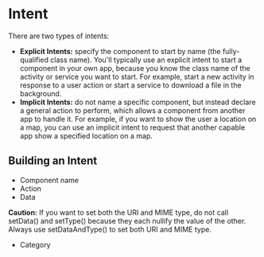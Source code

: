 # Intent
There are two types of intents:
* **Explicit Intents:** specify the component to start by name (the fully-qualified class name). You'll typically use an explicit intent to start a component in your own app, because you know the class name of the activity or service you want to start. For example, start a new activity in response to a user action or start a service to download a file in the background.
* **Implicit Intents:** do not name a specific component, but instead declare a general action to perform, which allows a component from another app to handle it. For example, if you want to show the user a location on a map, you can use an implicit intent to request that another capable app show a specified location on a map.

## Building an Intent
* Component name
* Action
* Data

**Caution:** If you want to set both the URI and MIME type, do not call setData() and setType() because they each nullify the value of the other. Always use setDataAndType() to set both URI and MIME type.
* Category
